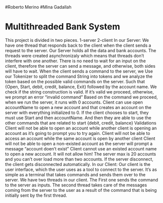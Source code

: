 #Roberto Merino
#Mina Gadallah

#                                                      Multithreaded Bank System
This project is divided in two pieces.
1-server
2-client
In our Server:
We have one thread that responds back to the client when the client sends a request to the server. Our Server holds all the data and bank accounts.
The threads were created asynchronizaly which means that threads don’t interfere with one another. There is no need to wait for an input on the client, therefore the server can send a message, and otherwise, both sides will have to wait.
When the client sends a command to the server, we Use our Tokenizer to split the command String into tokens and we analyze the token based on the possible valid commands on the server. Such that {Open, Start, debit, credit, balance, Exit} followed by the account name.
We check if the string construction is valid. If it’s valid we proceed, otherwise, we prompt an error “invalid command”
Based on the command we proceed, when we run the server, it runs with 0 accounts. Client can use open accountName to open a new account and that creates an account on the server with everything initialized to 0.
If the client chooses to start, they must use Start and then accountName. And then they are able to use the other commands that are related to start {debit, credit, balance}
Validations
Client will not be able to open an account while another client is opening an account as it’s going to prompt you to try again.
Client will not be able to access an account while the same account is open by another client
Client will not be able to open a non-existed account as the server will prompt a message “account doen’t exist”
Client cannot use an existed account name to open a new account. It will not allow him!
The server max is 20 accounts and you can’t over load more than two accounts.
If the server disconnect, the client gets disconnected automatically.
In our Client:
Our client is the user interface, which the user uses as a tool to connect to the server. It’s as simple as a terminal that takes commands and sends them over to the server.
We have two threads in our client. The First one sends the command to the server as inputs.
The second thread takes care of the messages coming from the server to the user as a result of the command that is being initially sent by the first thread.
